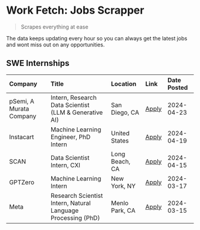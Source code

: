 # Work Fetch: Jobs Scrapper
> Scrapes everything at ease

The data keeps updating every hour so you can always get the latest jobs and wont miss out on any opportunities.

## SWE Internships
<!--START_SECTION:workfetch-->
| Company                 | Title                                                        | Location       | Link                                                                                                                                                                                                                                                                       | Date Posted   |
|:------------------------|:-------------------------------------------------------------|:---------------|:---------------------------------------------------------------------------------------------------------------------------------------------------------------------------------------------------------------------------------------------------------------------------|:--------------|
| pSemi, A Murata Company | Intern, Research Data Scientist (LLM & Generative AI)        | San Diego, CA  | [Apply](https://www.linkedin.com/jobs/view/intern-research-data-scientist-llm-generative-ai-at-psemi-a-murata-company-3887074168?position=9&pageNum=0&refId=tizt3KXtrdzh6ZPKX3P8nQ%3D%3D&trackingId=uOdYIeT9jk5YmzAJInLFnQ%3D%3D&trk=public_jobs_jserp-result_search-card) | 2024-04-23    |
| Instacart               | Machine Learning Engineer, PhD Intern                        | United States  | [Apply](https://www.linkedin.com/jobs/view/machine-learning-engineer-phd-intern-at-instacart-3901991739?position=2&pageNum=0&refId=tizt3KXtrdzh6ZPKX3P8nQ%3D%3D&trackingId=A9JWDcX4Nz%2Fh9x6yMBjGZA%3D%3D&trk=public_jobs_jserp-result_search-card)                        | 2024-04-19    |
| SCAN                    | Data Scientist Intern, CXI                                   | Long Beach, CA | [Apply](https://www.linkedin.com/jobs/view/data-scientist-intern-cxi-at-scan-3899690492?position=8&pageNum=0&refId=tizt3KXtrdzh6ZPKX3P8nQ%3D%3D&trackingId=xmoZW9JraRz2tPo8Yb6sPQ%3D%3D&trk=public_jobs_jserp-result_search-card)                                          | 2024-04-15    |
| GPTZero                 | Machine Learning Intern                                      | New York, NY   | [Apply](https://www.linkedin.com/jobs/view/machine-learning-intern-at-gptzero-3860723963?position=7&pageNum=0&refId=tizt3KXtrdzh6ZPKX3P8nQ%3D%3D&trackingId=AtWg2QqYeOYp1hGhkAQ6kQ%3D%3D&trk=public_jobs_jserp-result_search-card)                                         | 2024-03-17    |
| Meta                    | Research Scientist Intern, Natural Language Processing (PhD) | Menlo Park, CA | [Apply](https://www.linkedin.com/jobs/view/research-scientist-intern-natural-language-processing-phd-at-meta-3858718375?position=6&pageNum=0&refId=tizt3KXtrdzh6ZPKX3P8nQ%3D%3D&trackingId=LFpblfQ%2FFeMw1YG6YTyY0A%3D%3D&trk=public_jobs_jserp-result_search-card)        | 2024-03-15    |
<!--END_SECTION:workfetch-->
